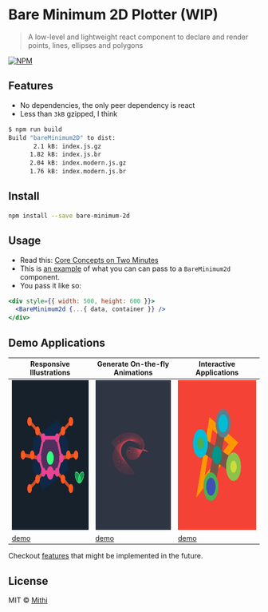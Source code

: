 # Bare Minimum 2D Plotter (WIP)

> A low-level and lightweight react component to declare and render points, lines, ellipses and polygons

[![NPM](https://img.shields.io/npm/v/bare-minimum-2d.svg)](https://www.npmjs.com/package/bare-minimum-2d)

## Features

- No dependencies, the only peer dependency is react
- Less than `3kB` gzipped, I think

```bash
$ npm run build
Build "bareMinimum2D" to dist:
       2.1 kB: index.js.gz
      1.82 kB: index.js.br
      2.04 kB: index.modern.js.gz
      1.76 kB: index.modern.js.br
```

## Install

```bash
npm install --save bare-minimum-2d
```

## Usage

- Read this: [Core Concepts on Two Minutes](./core-concepts.md)
- This is [an example](./example/src/demo1/demoProps.js) of what you can
  can pass to a `BareMinimum2d` component.
- You pass it like so:

```jsx
<div style={{ width: 500, height: 600 }}>
  <BareMinimum2d {...{ data, container }} />
</div>
```

## Demo Applications

| Responsive Illustrations                                                                                                          | Generate On-the-fly Animations                                                                                                    | Interactive Applications                                                                                                          |
| --------------------------------------------------------------------------------------------------------------------------------- | --------------------------------------------------------------------------------------------------------------------------------- | --------------------------------------------------------------------------------------------------------------------------------- |
| <a href="https://mithi.github.io/bare-minimum-2d/demo1"><img src="./example/src/demo1/demo.svg" height="300px" width="270px"></a> | <a href="https://mithi.github.io/bare-minimum-2d/demo2"><img src="./example/src/demo2/demo.svg" height="300px" width="270px"></a> | <a href="https://mithi.github.io/bare-minimum-2d/demo3"><img src="./example/src/demo3/demo.svg" height="300px" width="270px"></a> |
| [demo][demo_link1]                                                                                                                | [demo][demo_link2]                                                                                                                | [demo][demo_link3]                                                                                                                |

[demo_link1]: https://mithi.github.io/bare-minimum-2d/demo1
[demo_link2]: https://mithi.github.io/bare-minimum-2d/demo2
[demo_link3]: https://mithi.github.io/bare-minimum-2d/demo3

Checkout [features](./to-do.md) that might be implemented in the future.

## License

MIT © [Mithi](https://github.com/mithi)
